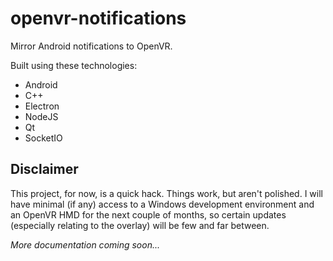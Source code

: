 # openvr-notifications

Mirror Android notifications to OpenVR.

Built using these technologies:

 * Android
 * C++
 * Electron
 * NodeJS
 * Qt
 * SocketIO
 
## Disclaimer
This project, for now, is a quick hack. Things work, but aren't polished.
I will have minimal (if any) access to a Windows development environment 
and an OpenVR HMD for the next couple of months, so certain updates 
(especially relating to the overlay) will be few and far between.

*More documentation coming soon...*